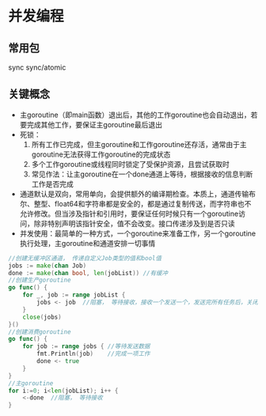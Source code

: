 # 并发编程

## 常用包

sync sync/atomic

## 关键概念

- 主goroutine（即main函数）退出后，其他的工作goroutine也会自动退出，若要完成其他工作，要保证主goroutine最后退出
- 死锁：
  1. 所有工作已完成，但主goroutine和工作goroutine还存活，通常由于主goroutine无法获得工作goroutine的完成状态
  2. 多个工作goroutine或线程同时锁定了受保护资源，且尝试获取时
  3. 常见作法：让主goroutine在一个done通道上等待，根据接收的信息判断工作是否完成
- 通道默认是双向，常用单向，会提供额外的编译期检查。本质上，通道传输布尔、整型、float64和字符串都是安全的，都是通过复制传送，而字符串也不允许修改。但当涉及指针和引用时，要保证任何时候只有一个goroutine访问，除非特别声明该指针安全，值不会改变。接口传递涉及到是否只读
- 并发使用：最简单的一种方式，一个goroutine来准备工作，另一个goroutine执行处理，主goroutine和通道安排一切事情

```go
//创建无缓冲区通道， 传递自定义Job类型的值和bool值
jobs := make(chan Job)
done := make(chan bool, len(jobList)) //有缓冲
//创建生产goroutine
go func() {
    for _, job := range jobList {
        jobs <- job  //阻塞， 等待接收，接收一个发送一个，发送完所有任务后，关闭通道，接收工作的goroutine便知道没其他工作了
    }
    close(jobs)
}()
//创建消费goroutine
go func() {
    for job := range jobs {	//等待发送数据
        fmt.Println(job)	//完成一项工作
        done <- true
    }
}
//主goroutine
for i:=0; i<len(jobList); i++ {
    <-done	//阻塞， 等待接收
}
```



